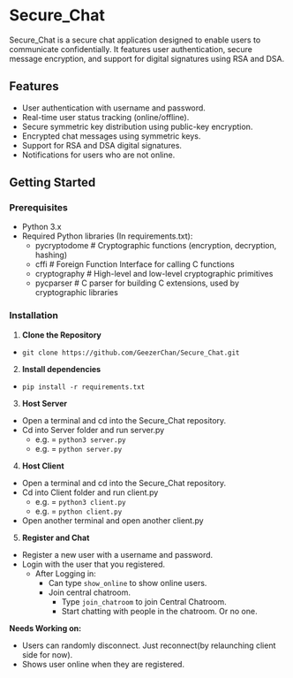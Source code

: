 # Secure_Chat

Secure_Chat is a secure chat application designed to enable users to communicate confidentially. It features user authentication, secure message encryption, and support for digital signatures using RSA and DSA.

## Features

- User authentication with username and password.
- Real-time user status tracking (online/offline).
- Secure symmetric key distribution using public-key encryption.
- Encrypted chat messages using symmetric keys.
- Support for RSA and DSA digital signatures.
- Notifications for users who are not online.

## Getting Started

### Prerequisites

- Python 3.x
- Required Python libraries (In requirements.txt):
  - pycryptodome      # Cryptographic functions (encryption, decryption, hashing)
  - cffi              # Foreign Function Interface for calling C functions
  - cryptography      # High-level and low-level cryptographic primitives
  - pycparser         # C parser for building C extensions, used by cryptographic libraries

### Installation

1. **Clone the Repository**

  - ```git clone https://github.com/GeezerChan/Secure_Chat.git```

2. **Install dependencies**
 
  - ```pip install -r requirements.txt```

3. **Host Server**
  - Open a terminal and cd into the Secure_Chat repository.
  - Cd into Server folder and run server.py 
    - e.g. = ```python3 server.py```
    - e.g. = ```python server.py```
  
4. **Host Client**
  - Open a terminal and cd into the Secure_Chat repository.
  - Cd into Client folder and run client.py 
    - e.g. = ```python3 client.py```
    - e.g. = ```python client.py```
- Open another terminal and open another client.py

5. **Register and Chat**
  - Register a new user with a username and password.
  - Login with the user that you registered.
    - After Logging in:
      - Can type ```show_online``` to show online users.
      - Join central chatroom.
        - Type ```join_chatroom``` to join Central Chatroom.
        - Start chatting with people in the chatroom. Or no one.

**Needs Working on:**
- Users can randomly disconnect. Just reconnect(by relaunching client side for now).
- Shows user online when they are registered.
  
